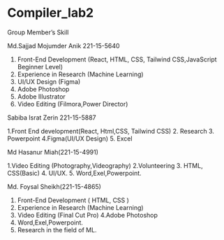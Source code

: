 # Compiler_lab2
Group Member’s Skill

Md.Sajjad Mojumder Anik 221-15-5640
1. Front-End Development (React, HTML, CSS, Tailwind CSS,JavaScript Beginner Level)
2. Experience in  Research (Machine Learning)
3. UI/UX  Design (Figma)
4. Adobe Photoshop
5. Adobe Illustrator
6. Video Editing (Filmora,Power Director)


Sabiba Israt Zerin 221-15-5887

1.Front End development(React, Html,CSS, Tailwind CSS)
2. Research
3. Powerpoint
4.Figma(UI/UX Design)
5. Excel


Md Hasanur Miah(221-15-4991)

1.Video Editing (Photography,Videography)
2.Volunteering
3. HTML, CSS(Basic)
4. UI/UX.
5. Word,Exel,Powerpoint.


Md. Foysal Sheikh(221-15-4865)

1. Front-End Development ( HTML, CSS )
2. Experience in  Research (Machine Learning)
3. Video Editing (Final Cut Pro)
4.Adobe Photoshop
5. Word,Exel,Powerpoint.
6. Research in the field of ML.

